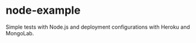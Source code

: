 node-example
============

Simple tests with Node.js and deployment configurations with Heroku and MongoLab.